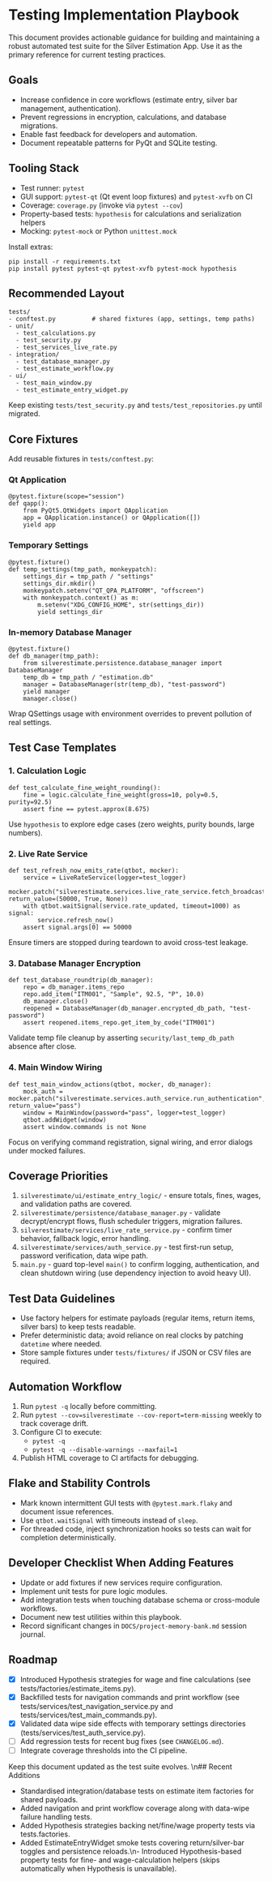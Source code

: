# Testing Implementation Playbook

This document provides actionable guidance for building and maintaining a robust automated test suite for the Silver Estimation App. Use it as the primary reference for current testing practices.

## Goals
- Increase confidence in core workflows (estimate entry, silver bar management, authentication).
- Prevent regressions in encryption, calculations, and database migrations.
- Enable fast feedback for developers and automation.
- Document repeatable patterns for PyQt and SQLite testing.

## Tooling Stack
- Test runner: `pytest`
- GUI support: `pytest-qt` (Qt event loop fixtures) and `pytest-xvfb` on CI
- Coverage: `coverage.py` (invoke via `pytest --cov`)
- Property-based tests: `hypothesis` for calculations and serialization helpers
- Mocking: `pytest-mock` or Python `unittest.mock`

Install extras:
```
pip install -r requirements.txt
pip install pytest pytest-qt pytest-xvfb pytest-mock hypothesis
```

## Recommended Layout
```
tests/
- conftest.py          # shared fixtures (app, settings, temp paths)
- unit/
  - test_calculations.py
  - test_security.py
  - test_services_live_rate.py
- integration/
  - test_database_manager.py
  - test_estimate_workflow.py
- ui/
  - test_main_window.py
  - test_estimate_entry_widget.py
```
Keep existing `tests/test_security.py` and `tests/test_repositories.py` until migrated.

## Core Fixtures
Add reusable fixtures in `tests/conftest.py`:

### Qt Application
```
@pytest.fixture(scope="session")
def qapp():
    from PyQt5.QtWidgets import QApplication
    app = QApplication.instance() or QApplication([])
    yield app
```

### Temporary Settings
```
@pytest.fixture()
def temp_settings(tmp_path, monkeypatch):
    settings_dir = tmp_path / "settings"
    settings_dir.mkdir()
    monkeypatch.setenv("QT_QPA_PLATFORM", "offscreen")
    with monkeypatch.context() as m:
        m.setenv("XDG_CONFIG_HOME", str(settings_dir))
        yield settings_dir
```

### In-memory Database Manager
```
@pytest.fixture()
def db_manager(tmp_path):
    from silverestimate.persistence.database_manager import DatabaseManager
    temp_db = tmp_path / "estimation.db"
    manager = DatabaseManager(str(temp_db), "test-password")
    yield manager
    manager.close()
```
Wrap QSettings usage with environment overrides to prevent pollution of real settings.

## Test Case Templates

### 1. Calculation Logic
```
def test_calculate_fine_weight_rounding():
    fine = logic.calculate_fine_weight(gross=10, poly=0.5, purity=92.5)
    assert fine == pytest.approx(8.675)
```
Use `hypothesis` to explore edge cases (zero weights, purity bounds, large numbers).

### 2. Live Rate Service
```
def test_refresh_now_emits_rate(qtbot, mocker):
    service = LiveRateService(logger=test_logger)
    mocker.patch("silverestimate.services.live_rate_service.fetch_broadcast_rate_exact", return_value=(50000, True, None))
    with qtbot.waitSignal(service.rate_updated, timeout=1000) as signal:
        service.refresh_now()
    assert signal.args[0] == 50000
```
Ensure timers are stopped during teardown to avoid cross-test leakage.

### 3. Database Manager Encryption
```
def test_database_roundtrip(db_manager):
    repo = db_manager.items_repo
    repo.add_item("ITM001", "Sample", 92.5, "P", 10.0)
    db_manager.close()
    reopened = DatabaseManager(db_manager.encrypted_db_path, "test-password")
    assert reopened.items_repo.get_item_by_code("ITM001")
```
Validate temp file cleanup by asserting `security/last_temp_db_path` absence after close.

### 4. Main Window Wiring
```
def test_main_window_actions(qtbot, mocker, db_manager):
    mock_auth = mocker.patch("silverestimate.services.auth_service.run_authentication", return_value="pass")
    window = MainWindow(password="pass", logger=test_logger)
    qtbot.addWidget(window)
    assert window.commands is not None
```
Focus on verifying command registration, signal wiring, and error dialogs under mocked failures.

## Coverage Priorities
1. `silverestimate/ui/estimate_entry_logic/` - ensure totals, fines, wages, and validation paths are covered.
2. `silverestimate/persistence/database_manager.py` - validate decrypt/encrypt flows, flush scheduler triggers, migration failures.
3. `silverestimate/services/live_rate_service.py` - confirm timer behavior, fallback logic, error handling.
4. `silverestimate/services/auth_service.py` - test first-run setup, password verification, data wipe path.
5. `main.py` - guard top-level `main()` to confirm logging, authentication, and clean shutdown wiring (use dependency injection to avoid heavy UI).

## Test Data Guidelines
- Use factory helpers for estimate payloads (regular items, return items, silver bars) to keep tests readable.
- Prefer deterministic data; avoid reliance on real clocks by patching `datetime` where needed.
- Store sample fixtures under `tests/fixtures/` if JSON or CSV files are required.

## Automation Workflow
1. Run `pytest -q` locally before committing.
2. Run `pytest --cov=silverestimate --cov-report=term-missing` weekly to track coverage drift.
3. Configure CI to execute:
   - `pytest -q`
   - `pytest -q --disable-warnings --maxfail=1`
4. Publish HTML coverage to CI artifacts for debugging.

## Flake and Stability Controls
- Mark known intermittent GUI tests with `@pytest.mark.flaky` and document issue references.
- Use `qtbot.waitSignal` with timeouts instead of `sleep`.
- For threaded code, inject synchronization hooks so tests can wait for completion deterministically.

## Developer Checklist When Adding Features
- Update or add fixtures if new services require configuration.
- Implement unit tests for pure logic modules.
- Add integration tests when touching database schema or cross-module workflows.
- Document new test utilities within this playbook.
- Record significant changes in `DOCS/project-memory-bank.md` session journal.

## Roadmap
- [x] Introduced Hypothesis strategies for wage and fine calculations (see tests/factories/estimate_items.py).
- [x] Backfilled tests for navigation commands and print workflow (see tests/services/test_navigation_service.py and tests/services/test_main_commands.py).
- [x] Validated data wipe side effects with temporary settings directories (tests/services/test_auth_service.py).
- [ ] Add regression tests for recent bug fixes (see `CHANGELOG.md`).
- [ ] Integrate coverage thresholds into the CI pipeline.

Keep this document updated as the test suite evolves.
\n## Recent Additions
- Standardised integration/database tests on estimate item factories for shared payloads.
- Added navigation and print workflow coverage along with data-wipe failure handling tests.
- Added Hypothesis strategies backing net/fine/wage property tests via tests.factories.
- Added EstimateEntryWidget smoke tests covering return/silver-bar toggles and persistence reloads.\n- Introduced Hypothesis-based property tests for fine- and wage-calculation helpers (skips automatically when Hypothesis is unavailable).

